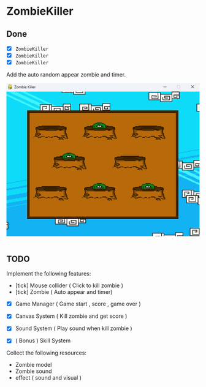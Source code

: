 # ZombieKiller

## Done
- [x] `ZombieKiller`
- [x] `ZombieKiller`
- [x] `ZombieKiller`

Add the auto random appear zombie and timer.
<div>
    <img src="/img_show/1.png" align="center">
</div><br>

## TODO
Implement the following features:
- [tick] Mouse collider ( Click to kill zombie )
- [tick] Zombie ( Auto appear and timer) 
- [x] Game Manager ( Game start , score , game over )
- [x] Canvas System ( Kill zombie and get score )
- [x] Sound System ( Play sound when kill zombie )
- [x] ( Bonus ) Skill System

    
Collect the following resources:
- Zombie model 
- Zombie sound
- effect ( sound and visual )

